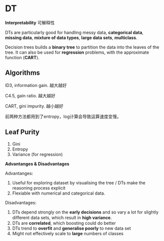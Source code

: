 # DT

**Interpretability** 可解释性

DTs are particularly good for handling messy data, **categorical data**, **missing data**, **mixture of data types**, **large data sets**, **multiclass**.

Decision trees builds a **binary tree** to partition the data into the leaves of the tree. It can also be used for **regression** problems, with the approximate function \(**CART**\).

## Algorithms

ID3, information gain. 越大越好

C4.5, gain ratio. 越大越好

CART, gini impurity. 越小越好

前两种方法都用到了entropy，log计算会导致运算速度变慢。

## Leaf Purity

1. Gini 
2. Entropy
3. Variance \(for regression\) 

**Advantanges & Disadvantages**

Advantanges:

1. Useful for exploring dataset by visualising the tree /  DTs make the reasoning process explicit
2. Flexiable with numerical and categorical data. 

Disadvantages:

1. DTs depend strongly on the **early decisions** and so vary a lot for slightly diﬀerent data sets, which result in **high variance**. 
2. DTs are **correlated**, which boosting could do better
3. DTs trend to **overfit** and **generalise poorly** to new data set
4. Might not effectively scale to **large** numbers of classes 

